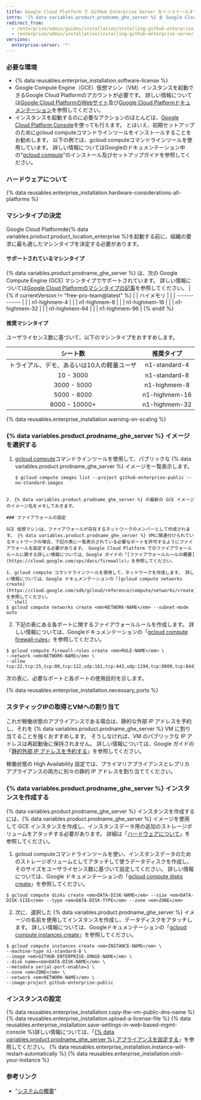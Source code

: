 ```yaml
---
title: Google Cloud Platform で GitHub Enterprise Server をインストールする
intro: '{% data variables.product.prodname_ghe_server %} を Google Cloud Platform にインストールするには、サポートされているマシンタイプにデプロイし、永続的な標準ディスクまたは永続的な SSD を使用する必要があります。'
redirect_from:
  - /enterprise/admin/guides/installation/installing-github-enterprise-on-google-cloud-platform/
  - /enterprise/admin/installation/installing-github-enterprise-server-on-google-cloud-platform
versions:
  enterprise-server: '*'
---
```


### 必要な環境

- {% data reusables.enterprise_installation.software-license %}
- Google Compute Engine（GCE）仮想マシン（VM）インスタンスを起動できるGoogle Cloud Platformのアカウントが必要です。 詳しい情報については[Google Cloud PlatformのWebサイト](https://cloud.google.com/)及び[Google Cloud Platformドキュメンテーション](https://cloud.google.com/docs/)を参照してください。
- インスタンスを起動するのに必要なアクションのほとんどは、[Google Cloud Platform Console](https://cloud.google.com/compute/docs/console)を使っても行えます。 とはいえ、初期セットアップのためにgcloud computeコマンドラインツールをインストールすることをお勧めします。 以下の例では、gcloud computeコマンドラインツールを使用しています。 詳しい情報についてはGoogleのドキュメンテーション中の"[gcloud compute](https://cloud.google.com/compute/docs/gcloud-compute/)"のインストール及びセットアップガイドを参照してください。

### ハードウェアについて

{% data reusables.enterprise_installation.hardware-considerations-all-platforms %}

### マシンタイプの決定

Google Cloud Platformde{% data variables.product.product_location_enterprise %}を起動する前に、組織の要求に最も適したマシンタイプを決定する必要があります。

#### サポートされているマシンタイプ

{% data variables.product.prodname_ghe_server %} は、次の Google Compute Engine (GCE) マシンタイプでサポートされています。 詳しい情報については[Google Cloud Platformのマシンタイプの記事](https://cloud.google.com/compute/docs/machine-types)を参照してください。
|
{% if currentVersion != "free-pro-team@latest" %}
|  | ハイメモリ         |
|  | ------------- |
|  | n1-highmem-4  |
|  | n1-highmem-8  |
|  | n1-highmem-16 |
|  | n1-highmem-32 |
|  | n1-highmem-64 |
|  | n1-highmem-96 |
{% endif %}

#### 推奨マシンタイプ

ユーザライセンス数に基づいて、以下のマシンタイプをおすすめします。

|          シート数          |     推奨タイプ     |
|:----------------------:|:-------------:|
| トライアル、デモ、あるいは10人の軽量ユーザ | n1-standard-4 |
|       10 - 3000        | n1-standard-8 |
|      3000 - 5000       | n1-highmem-8  |
|      5000 - 8000       | n1-highmem-16 |
|     8000 - 10000+      | n1-highmem-32 |

{% data reusables.enterprise_installation.warning-on-scaling %}

### {% data variables.product.prodname_ghe_server %} イメージを選択する

1. [gcloud compute](https://cloud.google.com/compute/docs/gcloud-compute/)コマンドラインツールを使用して、パブリックな {% data variables.product.prodname_ghe_server %} イメージを一覧表示します。
   ```shell
   $ gcloud compute images list --project github-enterprise-public --no-standard-images
  ```

2. {% data variables.product.prodname_ghe_server %} の最新の GCE イメージのイメージ名をメモしておきます。

### ファイアウォールの設定

GCE 仮想マシンは、ファイアウォールが存在するネットワークのメンバーとして作成されます。 {% data variables.product.prodname_ghe_server %} VMに関連付けられているネットワークの場合、下記の表に一覧表示されている必要なポートを許可するようにファイアウォールを設定する必要があります。 Google Cloud Platform でのファイアウォールルールに関する詳しい情報については、Google ガイドの「[ファイアウォールルールの概要](https://cloud.google.com/vpc/docs/firewalls)」を参照してください。

1. gcloud compute コマンドラインツールを使用して、ネットワークを作成します。 詳しい情報については、Google ドキュメンテーションの「[gcloud compute networks create](https://cloud.google.com/sdk/gcloud/reference/compute/networks/create)」を参照してください。
  ```shell
  $ gcloud compute networks create <em>NETWORK-NAME</em> --subnet-mode auto
  ```
2. 下記の表にある各ポートに関するファイアウォールルールを作成します。 詳しい情報については、Googleドキュメンテーションの「[gcloud compute firewall-rules](https://cloud.google.com/sdk/gcloud/reference/compute/firewall-rules/)」を参照してください。
  ```shell
  $ gcloud compute firewall-rules create <em>RULE-NAME</em> \
  --network <em>NETWORK-NAME</em> \
  --allow tcp:22,tcp:25,tcp:80,tcp:122,udp:161,tcp:443,udp:1194,tcp:8080,tcp:8443,tcp:9418,icmp
  ```
  次の表に、必要なポートと各ポートの使用目的を示します。

  {% data reusables.enterprise_installation.necessary_ports %}

### スタティックIPの取得とVMへの割り当て

これが稼働状態のアプライアンスである場合は、静的な外部 IP アドレスを予約し、それを {% data variables.product.prodname_ghe_server %} VM に割り当てることを強くおすすめします。 そうしなければ、VM のパブリックな IP アドレスは再起動後に保持されません。 詳しい情報については、Google ガイドの「[静的外部 IP アドレスを予約する](https://cloud.google.com/compute/docs/configure-instance-ip-addresses)」を参照してください。

稼働状態の High Availability 設定では、プライマリアプライアンスとレプリカアプライアンスの両方に別々の静的 IP アドレスを割り当ててください。

### {% data variables.product.prodname_ghe_server %} インスタンスを作成する

{% data variables.product.prodname_ghe_server %} インスタンスを作成するには、{% data variables.product.prodname_ghe_server %} イメージを使用して GCE インスタンスを作成し、インスタンスデータ用の追加のストレージボリュームをアタッチする必要があります。 詳細は「[ハードウェアについて](#hardware-considerations)」を参照してください。

1. gcloud computeコマンドラインツールを使い、インスタンスデータのためのストレージボリュームとしてアタッチして使うデータディスクを作成し、そのサイズをユーザライセンス数に基づいて設定してください。 詳しい情報については、Google ドキュメンテーションの「[gcloud compute disks create](https://cloud.google.com/sdk/gcloud/reference/compute/disks/create)」を参照してください。
  ```shell
  $ gcloud compute disks create <em>DATA-DISK-NAME</em> --size <em>DATA-DISK-SIZE</em> --type <em>DATA-DISK-TYPE</em> --zone <em>ZONE</em>
  ```

2. 次に、選択した {% data variables.product.prodname_ghe_server %} イメージの名前を使用してインスタンスを作成し、データディスクをアタッチします。 詳しい情報については、Googleドキュメンテーションの「[gcloud compute instances create](https://cloud.google.com/sdk/gcloud/reference/compute/instances/create)」を参照してください。
  ```shell
  $ gcloud compute instances create <em>INSTANCE-NAME</em> \
  --machine-type n1-standard-8 \
  --image <em>GITHUB-ENTERPRISE-IMAGE-NAME</em> \
  --disk name=<em>DATA-DISK-NAME</em> \
  --metadata serial-port-enable=1 \
  --zone <em>ZONE</em> \
  --network <em>NETWORK-NAME</em> \
  --image-project github-enterprise-public
  ```

### インスタンスの設定

{% data reusables.enterprise_installation.copy-the-vm-public-dns-name %}
{% data reusables.enterprise_installation.upload-a-license-file %}
{% data reusables.enterprise_installation.save-settings-in-web-based-mgmt-console %}詳しい情報については、「[{% data variables.product.prodname_ghe_server %} アプライアンスを設定する](/enterprise/admin/guides/installation/configuring-the-github-enterprise-server-appliance)」を参照してください。
{% data reusables.enterprise_installation.instance-will-restart-automatically %}
{% data reusables.enterprise_installation.visit-your-instance %}

### 参考リンク

- "[システムの概要](/enterprise/admin/guides/installation/system-overview)"
